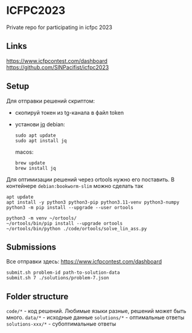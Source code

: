 # ICFPC2023

Private repo for participating in icfpc 2023

## Links

https://www.icfpcontest.com/dashboard
https://github.com/SlNPacifist/icfpc2023

## Setup

Для отправки решений скриптом:
* скопируй токен из tg-канала в файл token
* установи [jq](https://jqlang.github.io/jq/)
  debian:
  ```
  sudo apt update
  sudo apt install jq
  ```

  macos:
  ```
  brew update
  brew install jq
  ```
Для оптимизации решений через ortools нужно его поставить. В контейнере `debian:bookworm-slim` можно сделать так

```shell
apt update
apt install -y python3 python3-pip python3.11-venv python3-numpy
python3 -m pip install --upgrade --user ortools

python3 -m venv ~/ortools/
~/ortools/bin/pip install --upgrade ortools
~/ortools/bin/python ./code/ortools/solve_lin_ass.py
```

## Submissions

Все отправки здесь: https://www.icfpcontest.com/dashboard

```
submit.sh problem-id path-to-solution-data
submit.sh 7 ./solutions/problem-7.json
```

## Folder structure

`code/*` - код решений. Любимые языки разные, решений может быть много.
`data/*` - исходные данные
`solutions/*` - оптимальные ответы
`solutions-xxx/*` - субоптимальные ответы
